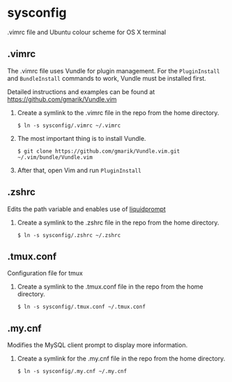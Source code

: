 sysconfig
=========

.vimrc file and Ubuntu colour scheme for OS X terminal

## .vimrc

The .vimrc file uses Vundle for plugin management. For the `PluginInstall` and `BundleInstall`
commands to work, Vundle must be installed first.

Detailed instructions and examples can be found at https://github.com/gmarik/Vundle.vim

1. Create a symlink to the .vimrc file in the repo from the home directory.

    `$ ln -s sysconfig/.vimrc ~/.vimrc`

1. The most important thing is to install Vundle.

    `$ git clone https://github.com/gmarik/Vundle.vim.git ~/.vim/bundle/Vundle.vim`

1. After that, open Vim and run `PluginInstall`

## .zshrc

Edits the path variable and enables use of [liquidprompt](https://github.com/nojhan/liquidprompt)

1. Create a symlink to the .zshrc file in the repo from the home directory.

    `$ ln -s sysconfig/.zshrc ~/.zshrc`

## .tmux.conf

Configuration file for tmux

1. Create a symlink to the .tmux.conf file in the repo from the home directory.

    `$ ln -s sysconfig/.tmux.conf ~/.tmux.conf`

## .my.cnf

Modifies the MySQL client prompt to display more information.

1. Create a symlink for the .my.cnf file in the repo from the home directory.

    `$ ln -s sysconfig/.my.cnf ~/.my.cnf`
